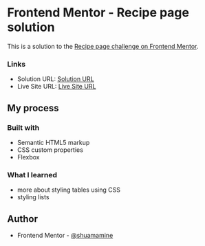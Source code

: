 # Frontend Mentor - Recipe page solution

This is a solution to the [Recipe page challenge on Frontend Mentor](https://www.frontendmentor.io/challenges/recipe-page-KiTsR8QQKm).

### Links

- Solution URL: [Solution URL](https://www.frontendmentor.io/solutions/recipe-page-challenge-using-html-and-css-1vjl1S9Ab9)
- Live Site URL: [Live Site URL](https://recipe-page-frontendmentor-challenge.vercel.app/)

## My process

### Built with

- Semantic HTML5 markup
- CSS custom properties
- Flexbox

### What I learned

- more about styling tables using CSS
- styling lists

 ## Author
  
- Frontend Mentor - [@shuamamine](https://www.frontendmentor.io/profile/shuamamine)
